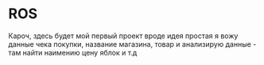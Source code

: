 # ROS
Кароч, здесь будет мой первый проект
вроде идея простая 
я вожу данные чека покупки, название магазина, товар
и анализирую данные - там найти наимению цену яблок и т.д
